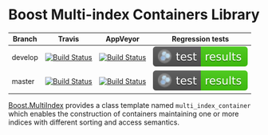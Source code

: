 # Boost Multi-index Containers Library

Branch   | Travis | AppVeyor | Regression tests
---------|--------|----------|-----------------
develop  | [![Build Status](https://travis-ci.com/boostorg/multi_index.svg?branch=develop)](https://travis-ci.com/boostorg/multi_index) | [![Build Status](https://ci.appveyor.com/api/projects/status/github/boostorg/multi_index?branch=develop&svg=true)](https://ci.appveyor.com/project/joaquintides/multi-index) | [![Test Results](./test_results.svg?sanitize=true)](https://www.boost.org/development/tests/develop/developer/multi_index.html)
master   | [![Build Status](https://travis-ci.com/boostorg/multi_index.svg?branch=master)](https://travis-ci.com/boostorg/multi_index) | [![Build Status](https://ci.appveyor.com/api/projects/status/github/boostorg/multi_index?branch=master&svg=true)](https://ci.appveyor.com/project/joaquintides/multi-index) | [![Test Results](./test_results.svg)](https://www.boost.org/development/tests/master/developer/multi_index.html)

[Boost.MultiIndex](http://boost.org/libs/multi_index) provides a class template
named `multi_index_container` which enables the construction of containers
maintaining one or more indices with different sorting and access semantics.
